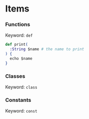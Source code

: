 # Items

### Functions

Keyword: `def`

```elixir
def print(
  :String $name # the name to print
) {
  echo $name
}
```

### Classes

Keyword: `class`

### Constants

Keyword: `const`


